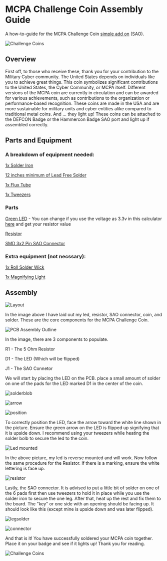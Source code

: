 # MCPA Challenge Coin Assembly Guide

A how-to-guide for the MCPA Challenge Coin [simple add on](https://hackaday.com/2019/03/20/introducing-the-shitty-add-on-v1-69bis-standard/) (SAO). 

![Challenge Coins](image-1.png)

## Overview 

First off, to those who receive these, thank you for your contribution to the Military Cyber community. The United States depends on individuals like you to achieve great things. This coin symbolizes significant contributions to the United States, the Cyber Community, or MCPA itself. Different versions of the MCPA coin are currently in circulation and can be awarded for various achievements, such as contributions to the organization or performance-based recognition. These coins are made in the USA and are more sustainable for military units and cyber entities alike compared to traditional metal coins. And … they light up! These coins can be attached to the DEFCON Badge or the Hammercon Badge SAO port and light up if assembled correctly. 

## Parts and Equipment

### A breakdown of equipment needed: 

[1x Solder Iron](https://www.digikey.com/en/products/detail/apex-tool-group/WLIRPK8012A/15713284)

[12 inches minimum of Lead Free Solder](https://www.digikey.com/en/products/detail/chip-quik-inc/SMDSWLF-020-1OZ/2177056)

[1x Flux Tube](https://www.digikey.com/en/products/detail/chip-quik-inc/SMD291NL/1160000)

[1x Tweezers](https://www.digikey.com/en/products/detail/seeed-technology-co-ltd/404070001/5488233)

### Parts

[Green LED](https://www.digikey.com/en/products/detail/w%C3%BCrth-elektronik/150120GS75000/4489936) - You can change if you use the voltage as 3.3v in this calculator [here](https://www.digikey.com/en/resources/conversion-calculators/conversion-calculator-led-series-resistor?msockid=334d848d252069f6169b907a24b96820) and get your resistor value

[Resistor](https://www.digikey.com/en/products/detail/stackpole-electronics-inc/CSRT1206FT5R00/16202867)

[SMD 3x2 Pin SAO Connector](https://www.digikey.com/en/products/detail/cnc-tech/3020-06-0300-00-TR/14552462?s=N4IgTCBcDaIMwAYwILQIGxsahqAuATiALoC%2BQA)

### Extra equipment (not necssary):

[1x Roll Solder Wick](https://www.digikey.com/en/products/detail/techspray/1811-5F/7914502) 

[1x Magnifying Light](https://www.amazon.com/IVMAIE-Rectangle-Magnifying-Stepless-Magnifier/dp/B0DBQTT3K3/ref=sr_1_1_sspa?crid=1BLCYOFG619UK&dib=eyJ2IjoiMSJ9.jsqAnrPzagr98MOoMF75dV21gGrTVtx5IrvRZlkXHh46LOfjd0dlzm_lpIACp4QXL1kTVuVPZsE9kx1DBlpJzvz8WBzrJPbyRi2r8Mn51wizjpVa-0L6OKJY7TzopU_jxMVLWMsPCb9WY9g6W95kMj4ut9eHXK5O5DP-cBV5D1RjghfcArjbSgqtQBp083LsjVHwrhYK-MXCOxCMarwGEkTbmExWc_z5vYz5JdK-h3AIWPkstzmO8gKbFsGh56Yg8F455sdq84jfP1zRAuE8I81MLdZbkd_oe0CXHc1B8do.zac-GAshaIoUZihpXh67VGy_GrrgT9Ahfj4Z3M1fm7Q&dib_tag=se&keywords=desk+mount+magnifying+glass+with+light&qid=1736018953&sprefix=desk+mount+magnifying+glass+with+ligh%2Caps%2C232&sr=8-1-spons&sp_csd=d2lkZ2V0TmFtZT1zcF9hdGY&psc=1) 

## Assembly

![Layout](image.png)

In the image above I have laid out my led, resistor, SAO connector, coin, and solder. These are the core components for the MCPA Challenge Coin. 

![PCB Assembly Outline](image-2.png)

In the image, there are 3 components to populate. 

R1 - The 5 Ohm Resistor

D1 - The LED (Which will be flipped)

J1 - The SAO Connetor

We will start by placing the LED on the PCB. place a small amount of solder on one of the pads for the LED marked D1 in the center of the coin. 

![solderblob](image-3.png)

![arrow](image-4.png)

![position](image-5.png)

To correctly position the LED, face the arrow toward the white line shown in the picture. Ensure the green arrow on the LED is flipped up signifying that it is upside down. I recommend using your tweezers while heating the solder bolb to secure the led to the coin. 

![Led mounted](image-6.png)

In the above picture, my led is reverse mounted and will work. Now follow the same procedure for the Resistor. If there is a marking, ensure the white lettering is face up. 

![resistor](image-7.png)

Lastly, the SAO connector. It is advised to put a little bit of solder on one of the 6 pads first then use tweezers to hold it in place while you use the solder iron to secure the one leg. After that, heat up the rest and fix them to the board. The "key" or one side with an opening should be facing up. It should look like this (except mine is upside down and was later flipped). 

![legsolder](image-8.png)

![connector](image-9.png)

And that is it! You have successfully soldered your MCPA coin together. Place it on your badge and see if it lights up! Thank you for reading. 

![Challenge Coins](image-1.png)